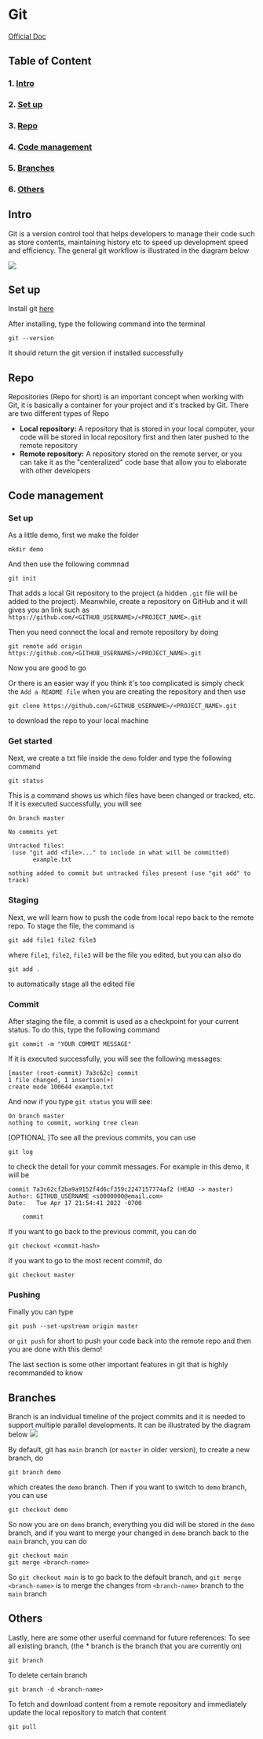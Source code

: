 # Git

[Official Doc](https://git-scm.com/doc)

## Table of Content
### 1. [Intro](#intro)
### 2. [Set up](#set-up)
### 3. [Repo](#repo)
### 4. [Code management](#code-management)
### 5. [Branches](#branches)
### 6. [Others](#others)

## Intro

Git is a version control tool that helps developers to manage their code such as store contents, maintaining history etc to speed up development speed and efficiency. The general git workflow is illustrated in the diagram below

![](https://cloudstudio.com.au/wp-content/uploads/2021/06/GitWorkflow-4.png)

## Set up

Install git [here](https://git-scm.com/)

After installing, type the following command into the terminal
 ```
git --version
 ```
 It should return the git version if installed successfully 
 

## Repo

Repositories (Repo for short) is an important concept when working with Git, it is basically a container for your project and it's tracked by Git. There are two different types of Repo

- **Local repository:** A repository that is stored in your local computer, your code will be stored in local repository first and then later pushed to the remote repository
- **Remote repository:** A repository stored on the remote server, or you can take it as the "centeralized" code base that allow you to elaborate with other developers

## Code management

### Set up
 
As a little demo, first we make the folder
 ```
mkdir demo
 ```
 And then use the following commnad
 ```
git init
 ```
 That adds a local Git repository to the project (a hidden ```.git``` file will be added to the project). Meanwhile, create a repository on GitHub and it will gives you an link such as ```https://github.com/<GITHUB_USERNAME>/<PROJECT_NAME>.git```
 
 Then you need connect the local and remote repository by doing
 ```
 git remote add origin https://github.com/<GITHUB_USERNAME>/<PROJECT_NAME>.git
 ```
 
 Now you are good to go
 
 Or there is an easier way if you think it's too complicated is simply check the ```Add a README file``` when you are creating the repository and then use
 ```
 git clone https://github.com/<GITHUB_USERNAME>/<PROJECT_NAME>.git
 ```
 to download the repo to your local machine
 
 ### Get started
 
 Next, we create a txt file inside the ```demo``` folder and type the following command
 ```
 git status
 ```
 This is a command shows us which files have been changed or tracked, etc. If it is executed successfully, you will see
 ```
 On branch master

No commits yet

Untracked files:
  (use "git add <file>..." to include in what will be committed)
        example.txt

nothing added to commit but untracked files present (use "git add" to track)
 ```
 
 ### Staging
  Next, we will learn how to push the code from local repo back to the remote repo. To stage the file, the command is
  ```
git add file1 file2 file3
  ```
  where ```file1```, ```file2```, ```file3``` will be the file you edited, but you can also do
  ```
  git add .
  ```
  to automatically stage all the edited file
  
 ### Commit
 
 After staging the file, a commit is used as a checkpoint for your current status. To do this, type the following command
 ```
 git commit -m "YOUR COMMIT MESSAGE"
 ```
 If it is executed successfully, you will see the following messages:
 ```
 [master (root-commit) 7a3c62c] commit
 1 file changed, 1 insertion(+)
 create mode 100644 example.txt
 ```
And now if you type ```git status``` you will see:
```
On branch master
nothing to commit, working tree clean
```
[OPTIONAL ]To see all the previous commits, you can use
```
git log
```
to check the detail for your commit messages. For example in this demo, it will be
```
commit 7a3c62cf2ba9a9152f4d6cf359c2247157774af2 (HEAD -> master)
Author: GITHUB_USERNAME <s0000000@email.com>
Date:   Tue Apr 17 21:54:41 2022 -0700

    commit
```

If you want to go back to the previous commit, you can do
```
git checkout <commit-hash>
```
If you want to go to the most recent commit, do
```
git checkout master
```

### Pushing

Finally you can type
```
git push --set-upstream origin master
```
or ```git push``` for short to push your code back into the remote repo and then you are done with this demo! 

The last section is some other important features in git that is highly recommanded to know

## Branches
Branch is an individual timeline of the project commits and it is needed to support multiple parallel developments. It can be illustrated by the diagram below
![](https://www.nobledesktop.com/image/gitresources/git-branches-merge.png)

By default, git has ```main``` branch (or ```master``` in older version), to create a new branch, do
```
git branch demo
```
which creates the ```demo``` branch. Then if you want to switch to ```demo``` branch, you can use
```
git checkout demo
```
So now you are on ```demo``` branch, everything you did will be stored in the  ```demo``` branch, and if you want to merge your changed in ```demo``` branch back to the ```main``` branch, you can do
```
git checkout main
git merge <branch-name>
```
So ```git checkout main``` is to go back to the default branch, and ```git merge <branch-name>``` is to merge the changes from ```<branch-name>``` branch to the ```main``` branch


## Others
Lastly, here are some other userful command for future references:
To see all existing branch, (the * branch is the branch that you are currently on)
```
git branch
```
To delete certain branch
```
git branch -d <branch-name>
```

To fetch and download content from a remote repository and immediately update the local repository to match that content
```
git pull
```
